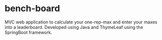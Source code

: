 # bench-board
MVC web application to calculate your one-rep-max and enter your maxes into a leaderboard. Developed using Java and ThymeLeaf using the SpringBoot framework.
